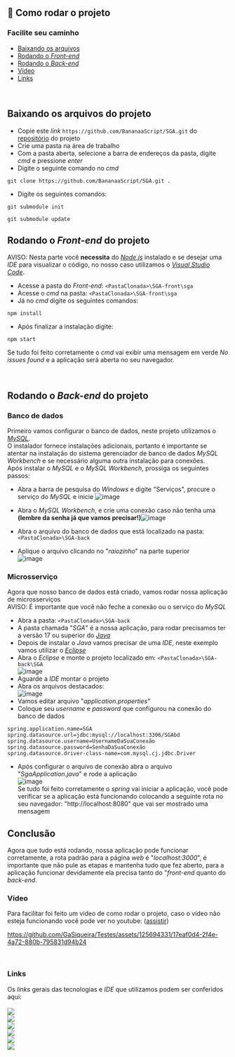 ## :open_file_folder: Como rodar o projeto
### Facilite seu caminho
* [Baixando os arquivos](#BaixandoArquivos)
* [Rodando o *Front-end*](#RodandoFront)
* [Rodando o *Back-end*](#RodandoBack)
* [Vídeo](#video)
* [Links](#links)

<a name="BaixandoArquivos"/><br/>
## Baixando os arquivos do projeto
- Copie este *link* ```https://github.com/BananaaScript/SGA.git``` do [repositório](https://github.com/BananaaScript/SGA) do projeto
- Crie uma pasta na área de trabalho
- Com a pasta aberta, selecione a barra de endereços da pasta, digite *cmd* e pressione *enter*
- Digite o seguinte comando no *cmd*
```
git clone https://github.com/BananaaScript/SGA.git .
```
- Digite os seguintes comandos:
```
git submodule init
```
```
git submodule update
```
## Rodando o *Front-end* do projeto <a name="RodandoFront" />
AVISO: Nesta parte você **necessita** do [*Node.js*](https://nodejs.org/en/download/current) instalado e se desejar uma *IDE* para visualizar o código, no nosso caso utilizamos o [*Visual Studio Code*](https://code.visualstudio.com).
- Acesse a pasta do *Front-end*: ```<PastaClonada>\SGA-front\sga ```
- Acesse o *cmd* na pasta: ```<PastaClonada>\SGA-front\sga ```
- Já no *cmd* digite os seguintes comandos:
```
npm install
```
- Após finalizar a instalação digite:
```
npm start
```
Se tudo foi feito corretamente o *cmd* vai exibir uma mensagem em verde *No issues found* e a aplicação será aberta no seu navegador.

 <a name="RodandoBack"/><br/>
## Rodando o *Back-end* do projeto
### Banco de dados
Primeiro vamos configurar o banco de dados, neste projeto utilizamos o [*MySQL*](https://dev.mysql.com/downloads/installer/).<br/>
O instalador fornece instalações adicionais, portanto é importante se atentar na instalação do sistema gerenciador de banco de dados *MySQL Workbench* e se necessário alguma outra instalação para conexões.<br/>
Após instalar o *MySQL* e o *MySQL Workbench*, prossiga os seguintes passos:
- Abra a barra de pesquisa do *Windows* e digite "Serviços", procure o serviço do *MySQL* e inicie ![image](https://github.com/GaSiqueira/Testes/assets/125694331/da08f082-bb79-4331-8b1e-f94995ad11b3)
- Abra o *MySQL Workbench*, e crie uma conexão caso não tenha uma **(lembre da senha já que vamos precisar!)**![image](https://github.com/GaSiqueira/Testes/assets/125694331/b3b125e8-5138-46c6-9e62-b8b6c9709cc6)

- Abra o arquivo do banco de dados que está localizado na pasta: ```<PastaClonada>\SGA-back``` 
- Aplique o arquivo clicando no "*raiozinho*" na parte superior <br/> ![image](https://github.com/GaSiqueira/Testes/assets/125694331/a2c42c4e-a569-4144-b772-3f035ac88547)
### Microsserviço
Agora que nosso banco de dados está criado, vamos rodar nossa aplicação de microsserviços<br/>
AVISO: É importante que você não feche a conexão ou o serviço do *MySQL*
- Abra a pasta: ```<PastaClonada>\SGA-back```
- A pasta chamada "*SGA*" é a nossa aplicação, para rodar precisamos ter a versão 17 ou superior do [*Java*](https://www.oracle.com/br/java/technologies/downloads/)
- Depois de instalar o *Java* vamos precisar de uma *IDE*, neste exemplo vamos utilizar o [*Eclipse*](https://eclipseide.org)
- Abra o *Eclipse* e monte o projeto localizado em: ```<PastaClonada>\SGA-back\SGA``` <br/> ![image](https://github.com/GaSiqueira/Testes/assets/125694331/1844f355-ece3-4e65-8559-3fea4ac68462)
- Aguarde a *IDE* montar o projeto
- Abra os arquivos destacados: <br/>![image](https://github.com/GaSiqueira/Testes/assets/125694331/797592da-b2bd-4746-9314-e8bc8702d9af)
- Vamos editar arquivo "*application.properties*"
- Coloque seu *username* e *password* que configurou na conexão do banco de dados
```
spring.application.name=SGA
spring.datasource.url=jdbc:mysql://localhost:3306/SGAbd
spring.datasource.username=UsernameDaSuaConexão
spring.datasource.password=SenhaDaSuaConexão
spring.datasource.driver-class-name=com.mysql.cj.jdbc.Driver
```
- Após configurar o arquivo de conexão abra o arquivo "*SgaApplication.java*" e rode a aplicação <br/> ![image](https://github.com/GaSiqueira/Testes/assets/125694331/e647a246-2a0c-4c12-9e26-6f37402b1ab9) <br/>
Se tudo foi feito corretamente o *spring* vai iniciar a aplicação, você pode verificar se a aplicação está funcionando colocando a seguinte rota no seu navegador: "http://localhost:8080" que vai ser mostrado uma mensagem

## Conclusão
Agora que tudo está rodando, nossa aplicação pode funcionar corretamente, a rota padrão para a página *web* é "*localhost:3000*", é importante que não pule as etapas e mantenha tudo que fez aberto, para a aplicação funcionar devidamente ela precisa tanto do "*front-end* quanto do *back-end*.
<a name="video"/><br/>
### Vídeo
Para facilitar foi feito um vídeo de como rodar o projeto, caso o vídeo não esteja funcionando você pode ver no youtube: ([assistir](https://youtu.be/JU2ztloM7h0))<br/>




https://github.com/GaSiqueira/Testes/assets/125694331/17eaf0d4-2f4e-4a72-880b-795831d94b24




<a name="links"/><br/>
### Links
Os *links* gerais das tecnologias e *IDE* que utilizamos podem ser conferidos aqui: <br/>
<br/>[![](https://img.shields.io/badge/Node%20js-339933?style=for-the-badge&logo=nodedotjs&logoColor=white)](https://nodejs.org/en)
<br/>[![](https://camo.githubusercontent.com/b0648ef7a9b6980ea27c1caaeb06d5c8503dbb4f9b4d9d7ca1df60a5edc14340/68747470733a2f2f696d672e736869656c64732e696f2f62616467652f6a6176612d2532334544384230302e7376673f7374796c653d666f722d7468652d6261646765266c6f676f3d6f70656e6a646b266c6f676f436f6c6f723d7768697465)](https://www.oracle.com/br/java/technologies/downloads/)
<br/>[![](https://img.shields.io/badge/Spring-6DB33F?style=for-the-badge&logo=spring&logoColor=white)](https://spring.io)
<br/>[![](https://img.shields.io/badge/MySQL-005C84?style=for-the-badge&logo=mysql&logoColor=white)](https://www.mysql.com/downloads/)
<br/>[![](https://img.shields.io/badge/VSCode-0078D4?style=for-the-badge&logo=visual%20studio%20code&logoColor=white)](https://code.visualstudio.com)
<br/>[![](https://img.shields.io/badge/Eclipse-2C2255?style=for-the-badge&logo=eclipse&logoColor=white)](https://eclipseide.org) 
